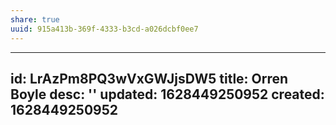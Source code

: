 ```yaml
---
share: true
uuid: 915a413b-369f-4333-b3cd-a026dcbf0ee7
---
```

---
id: LrAzPm8PQ3wVxGWJjsDW5
title: Orren Boyle
desc: ''
updated: 1628449250952
created: 1628449250952
---

